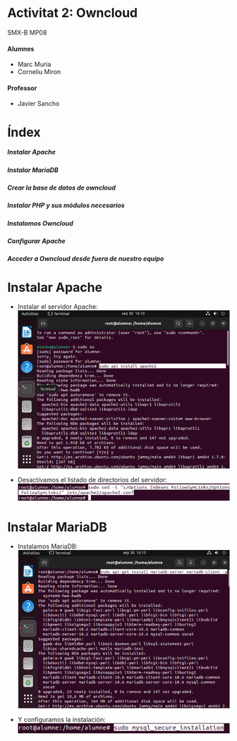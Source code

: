 # Activitat 2: Owncloud

SMX-B MP08

####  Alumnes
* Marc Muria 
* Corneliu Miron

#### Professor
* Javier Sancho 

# Índex
##### Instalar Apache
##### Instalar MariaDB
##### Crear la base de datos de owncloud
##### Instalar PHP y sus módulos necesarios
##### Instalamos Owncloud
##### Configurar Apache
##### Acceder a Owncloud desde fuera de nuestro equipo

# Instalar Apache
* Instalar el servidor Apache:
![imatge](com1.png)

* Desactivamos el listado de directorios del servidor:
![imatge](com2.png)

# Instalar MariaDB
* Instalamos MariaDB:
![imatge](com3.png)

* Y configuramos la instalación:
![imatge](com4.png)




